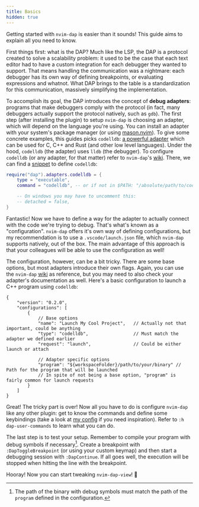 ```yaml
---
title: Basics
hidden: true
---
```


Getting started with `nvim-dap` is easier than it sounds! This guide aims to explain all you need to know.

First things first: what is the DAP? Much like the LSP, the DAP is a protocol created to solve a scalability problem: it used to be the case that each text editor had to have a custom integration for each debugger they wanted to support. That means handling the communication was a nightmare: each debugger has its own way of defining breakpoints, or evaluating expressions and whatnot. What DAP brings to the table is a standardization for this communication, massively simplifying the implementation.

To accomplish its goal, the DAP introduces the concept of **debug adapters**: programs that make debuggers comply with the protocol (in fact, many debuggers actually support the protocol natively, such as `gdb`). The first step (after installing the plugin) to setup `nvim-dap` is choosing an adapter, which will depend on the language you're using. You can install an adapter with your system's package manager (or using [mason.nvim](https://github.com/mason-org/mason.nvim)). To give some concrete examples, this guides picks `codelldb`: [a powerful adapter](https://github.com/vadimcn/codelldb) which can be used for C, C++ and Rust (and other low level languages). Under the hood, `codelldb` (the adapter) uses `lldb` (the debugger). To configure `codelldb` (or any adapter, for that matter) refer to `nvim-dap`'s [wiki](https://codeberg.org/mfussenegger/nvim-dap/wiki/Debug-Adapter-installation). There, we can find a [snippet](https://codeberg.org/mfussenegger/nvim-dap/wiki/C-C---Rust-(via--codelldb)#1-11-0-and-later) to define `codelldb`:

```lua
require("dap").adapters.codelldb = {
    type = "executable",
    command = "codelldb", -- or if not in $PATH: "/absolute/path/to/codelldb"

    -- On windows you may have to uncomment this:
    -- detached = false,
}
```

Fantastic! Now we have to define a way for the adapter to actually connect with the code we're trying to debug. That's what's known as a "configuration". `nvim-dap` offers it's own way of defining configurations, but my recommendation is to use a `.vscode/launch.json` file, which `nvim-dap` supports natively, out of the box. The main advantage of this approach is that your colleagues will be able to use the configuration as well!

The configuration, however, can be a bit tricky. There are some base options, but most adapters introduce their own flags. Again, you can use the `nvim-dap` [wiki](https://codeberg.org/mfussenegger/nvim-dap/wiki/Debug-Adapter-installation) as reference, but you may need to also check your adapter's documentation as well. Here's a basic configuration to launch a C++ program using `codelldb`:

```jsonc
{
    "version": "0.2.0",
    "configurations": [
        {
            // Base options
            "name": "Launch My Cool Project",   // Actually not that important, could be anything
            "type": "codelldb",                 // Must match the adapter we defined earlier
            "request": "launch",                // Could be either launch or attach

            // Adapter specific options
            "program": "${workspaceFolder}/path/to/your/binary" // Path for the program that will be launched
            // In spite of not being a base option, "program" is fairly common for launch requests
        }
    ]
}
```

Great! The tricky part is over! Now all you have to do is configure `nvim-dap` like any other plugin: get to know the commands and define some keybindings (take a look at [my config](https://github.com/igorlfs/dotfiles/blob/main/nvim/.config/nvim/lua/plugins/bare/nvim-dap.lua) if you need inspiration). Refer to `:h dap-user-commands` to learn what you can do.

The last step is to test your setup. Remember to compile your program with debug symbols if necessary[^1]. Create a breakpoint with `:DapToggleBreakpoint` (or using your custom keymap) and then start a debugging session with `:DapContinue`. If all goes well, the execution will be stopped when hitting the line with the breakpoint.

Hooray! Now you can start tweaking `nvim-dap-view`! 🎉

[^1]: The path of the binary with debug symbols must match the path of the `program` defined in the configuration.
